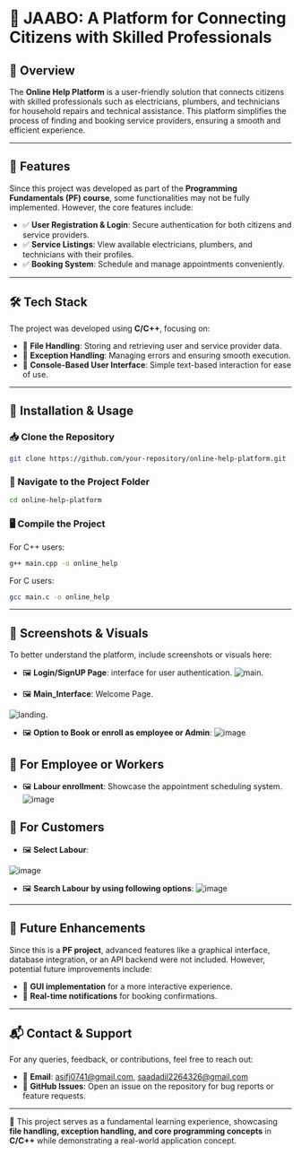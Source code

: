 
# 📌 JAABO: A Platform for Connecting Citizens with Skilled Professionals

## 📝 Overview

The **Online Help Platform** is a user-friendly solution that connects citizens with skilled professionals such as electricians, plumbers, and technicians for household repairs and technical assistance. This platform simplifies the process of finding and booking service providers, ensuring a smooth and efficient experience.

---

## 🚀 Features

Since this project was developed as part of the **Programming Fundamentals (PF) course**, some functionalities may not be fully implemented. However, the core features include:

- ✅ **User Registration & Login**: Secure authentication for both citizens and service providers.
- ✅ **Service Listings**: View available electricians, plumbers, and technicians with their profiles.
- ✅ **Booking System**: Schedule and manage appointments conveniently.

---

## 🛠️ Tech Stack

The project was developed using **C/C++**, focusing on:

- 🔹 **File Handling**: Storing and retrieving user and service provider data.
- 🔹 **Exception Handling**: Managing errors and ensuring smooth execution.
- 🔹 **Console-Based User Interface**: Simple text-based interaction for ease of use.

---

## 🔧 Installation & Usage

### 📥 Clone the Repository
```bash
git clone https://github.com/your-repository/online-help-platform.git
```

### 📂 Navigate to the Project Folder
```bash
cd online-help-platform
```

### 🖥️ Compile the Project
For C++ users:
```bash
g++ main.cpp -o online_help
```
For C users:
```bash
gcc main.c -o online_help
```


---

## 📸 Screenshots & Visuals

To better understand the platform, include screenshots or visuals here:

- 🖼️ **Login/SignUP Page**:  interface for user authentication.
![main](https://github.com/user-attachments/assets/0cbb2f64-2b47-4b5f-8fdf-9968e3cff37d).

 - 🖼️ **Main_Interface**: Welcome Page.
 
 ![landing](https://github.com/user-attachments/assets/8ace2c29-3b80-40f0-a54b-015e620d7bca).

- 🖼️ **Option to Book or enroll as employee or Admin**: 
![image](https://github.com/user-attachments/assets/4e88b0f4-1a64-46ce-bb6b-e78b0e324c64)


## 📸 For Employee or Workers
- 🖼️ **Labour enrollment**: Showcase the appointment scheduling system.
  ![image](https://github.com/user-attachments/assets/ef73c65c-debb-41e2-8eb8-790e199fa71e)


## 📸 For Customers
- 🖼️ **Select Labour**:
  
![image](https://github.com/user-attachments/assets/87bff3f5-0445-43d9-a6c8-22587e7a3540)
- 🖼️ **Search Labour by using following options**:
![image](https://github.com/user-attachments/assets/fbfb767e-53d3-4e42-80f4-4981276eab95)




---

## 🌟 Future Enhancements

Since this is a **PF project**, advanced features like a graphical interface, database integration, or an API backend were not included. However, potential future improvements include:

- 🚀 **GUI implementation** for a more interactive experience.
- 🚀 **Real-time notifications** for booking confirmations.


---

## 📬 Contact & Support

For any queries, feedback, or contributions, feel free to reach out:

- 📧 **Email**: [asifj0741@gmail.com](mailto:asifj0741@gmail.com), [saadadil2264326@gmail.com](mailto:saadadil2264326@gmail.com)
- 🐞 **GitHub Issues**: Open an issue on the repository for bug reports or feature requests.

---

📢 This project serves as a fundamental learning experience, showcasing **file handling, exception handling, and core programming concepts** in **C/C++** while demonstrating a real-world application concept.



